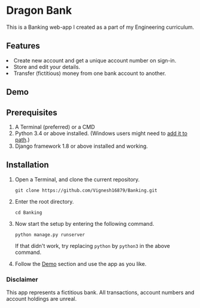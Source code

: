 # Dragon Bank

This is a Banking web-app I created as a part of my Engineering curriculum.

## Features
<li> Create new account and get a unique account number on sign-in.
<li> Store and edit your details.
<li> Transfer (fictitious) money from one bank account to another.

## Demo

## Prerequisites
1. A Terminal (preferred) or a CMD
2. Python 3.4 or above installed. (Windows users might need to [add it to path](https://superuser.com/questions/143119/how-do-i-add-python-to-the-windows-path).)
3. Django framework 1.8 or above installed and working.

## Installation
1. Open a Terminal, and clone the current repository.
    ```
    git clone https://github.com/Vignesh16879/Banking.git
    ```
2. Enter the root directory.
    ```
    cd Banking
    ```

3. Now start the setup by entering the following command.
    ```
    python manage.py runserver
    ```
    If that didn't work, try replacing `python` by `python3` in the above command.

4. Follow the <a href="#demo">Demo</a> section and use the app as you like.

### Disclaimer
This app represents a  fictitious bank. All transactions, account numbers and account holdings are unreal.
